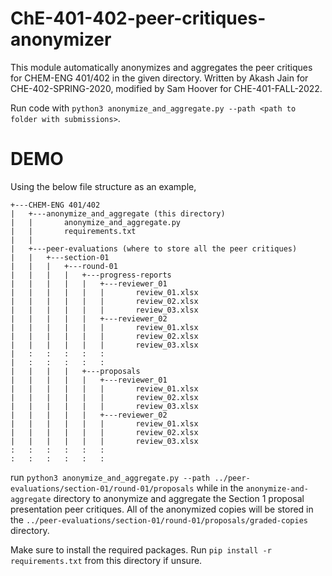 # ChE-401-402-peer-critiques-anonymizer

This module automatically anonymizes and aggregates the peer critiques for CHEM-ENG 401/402 in the given directory. Written by Akash Jain for CHE-402-SPRING-2020, modified by Sam Hoover for CHE-401-FALL-2022.

Run code with `python3 anonymize_and_aggregate.py --path <path to folder with submissions>`.

# DEMO

Using the below file structure as an example,

```
+---CHEM-ENG 401/402
|   +---anonymize_and_aggregate (this directory)
|   |       anonymize_and_aggregate.py
|   |       requirements.txt
|   |
|   +---peer-evaluations (where to store all the peer critiques)
|   |   +---section-01
|   |   |   +---round-01
|   |   |   |   +---progress-reports
|   |   |   |   |   +---reviewer_01
|   |   |   |   |   |       review_01.xlsx
|   |   |   |   |   |       review_02.xlsx
|   |   |   |   |   |       review_03.xlsx
|   |   |   |   |   +---reviewer_02
|   |   |   |   |   |       review_01.xlsx
|   |   |   |   |   |       review_02.xlsx
|   |   |   |   |   |       review_03.xlsx
|   :   :   :   :   :
|   :   :   :   :   :
|   |   |   |   +---proposals
|   |   |   |   |   +---reviewer_01
|   |   |   |   |   |       review_01.xlsx
|   |   |   |   |   |       review_02.xlsx
|   |   |   |   |   |       review_03.xlsx
|   |   |   |   |   +---reviewer_02
|   |   |   |   |   |       review_01.xlsx
|   |   |   |   |   |       review_02.xlsx
|   |   |   |   |   |       review_03.xlsx
:   :   :   :   :   :
:   :   :   :   :   :
```

run `python3 anonymize_and_aggregate.py --path ../peer-evaluations/section-01/round-01/proposals` while in the `anonymize-and-aggregate` directory to anonymize and aggregate the Section 1 proposal presentation peer critiques. All of the anonymized copies will be stored in the `../peer-evaluations/section-01/round-01/proposals/graded-copies` directory.

Make sure to install the required packages. Run `pip install -r requirements.txt` from this directory if unsure.
